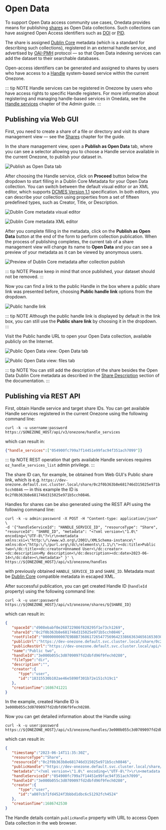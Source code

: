 # Open Data

To support Open Data access community use cases, Onedata provides means for publishing [shares](./shares.md) as Open Data collections. Such collections can have assigned Open Access identifiers such as [DOI](http://www.doi.org/) or [PID](http://www.pidconsortium.eu/). 

The share is assigned [Dublin Core](https://en.wikipedia.org/wiki/Dublin_Core) metadata (which is a standard for describing such collections), registered in an external handle service, and advertised by [OAI-PMH](https://www.openarchives.org/pmh/) protocol — so that Open Data indexing services can add the dataset to their searchable databases.

Open-access identifiers can be generated and assigned to shares by users who have access to a [Handle](http://handle.net/) system-based service within the current Onezone.

::: tip NOTE
Handle services can be registered in Onezone by users who have access rights to specific Handle registers. For more information about registering and managing handle-based services in Onedata, see the [Handle services](../admin-guide/onezone/configuration/handle-services.md) chapter of the Admin guide.
:::

## Publishing via Web GUI

First, you need to create a share of a file or directory and visit its share management view — see the [Shares](./shares.md) chapter for the guide.

In the share management view, open a **Publish as Open Data** tab, where you can see a selector allowing you to choose a Handle service available in the current Onezone, to publish your dataset in.

![Publish as Open Data tab](../../images/user-guide/open-data/gui-publish-tab.png#screenshot)

After choosing the Handle service, click on **Proceed** button below the dropdown to start filling in a Dublin Core Metadata for your Open Data collection. You can switch between the default visual editor or an XML editor, which supports [DCMES Version 1.1](https://www.dublincore.org/specifications/dublin-core/dces/) specification. In both editors, you can describe your collection using properties from a set of fifteen predefined types, such as Creator, Title, or Description.

![Dublin Core metadata visual editor](../../images/user-guide/open-data/gui-publish-dublin-core-visual.png#screenshot)

![Dublin Core metadata XML editor](../../images/user-guide/open-data/gui-publish-dublin-core-xml.png#screenshot)

After you complete filling in the metadata, click on the **Publish as Open Data** button at the end of the form to perform collection publication. When the process of publishing completes, the current tab of a share management view will change its name to **Open Data** and you can see a preview of your metadata as it can be viewed by anonymous users.

![Preview of Dublin Core metadata after collection publish](../../images/user-guide/open-data/gui-publish-open-data-preview.png#screenshot)

::: tip NOTE
Please keep in mind that once published, your dataset should not be removed.
:::

Now you can find a link to the public Handle in the box where a public share link was presented before, choosing **Public handle link** options from the dropdown.

![Public handle link](../../images/user-guide/open-data/gui-publish-public-handle-link.png#screenshot)

::: tip NOTE
Although the public handle link is displayed by default in the link box, you can still use the **Public share link** by choosing it in the dropdown.
:::

Visit the Public handle URL to open your Open Data collection, available publicly on the Internet.

![Public Open Data view: Open Data tab](../../images/user-guide/open-data/gui-public-open-data.png#screenshot)

![Public Open Data view: files tab](../../images/user-guide/open-data/gui-public-files.png#screenshot)

::: tip NOTE
You can still add the description of the share besides the Open Data Dublin Core metadata as described in the [Share Description](./shares.md#share-description) section of the documentation.
:::


## Publishing via REST API

First, obtain Handle service and target share IDs. You can get available Handle services registered in the current Onezone using the following command line:

```shell
curl -k -u username:password https://$ONEZONE_HOST/api/v3/onezone/handle_services
```

which can result in:

```json
{"handle_services":["054900fc799a7f14451e99fac94f351ach7099"]}
```

::: tip NOTE
REST operation that gets available Handle services requires `oz_handle_services_list` admin privilege.
:::

The share ID can, for example, be obtained from Web GUI's Public share link, which is e.g. `https://dev-onezone.default.svc.cluster.local/share/0c2f0b363b8e681746d315025e971b5cch0846` — in this example the ID is `0c2f0b363b8e681746d315025e971b5cch0846`.

Handles for shares can be also generated using the REST API using the following command line:

```shell
curl -k -u admin:password -X POST -H "Content-type: application/json" \
-d '{"handleServiceId": "HANDLE_SERVICE_ID", "resourceType": "Share", "resourceId": "SHARE_ID", "metadata": "<?xml version=\"1.0\" encoding=\"UTF-8\"?>\r\n<metadata xmlns:xsi=\"http:\/\/www.w3.org\/2001\/XMLSchema-instance\" xmlns:dc=\"http:\/\/purl.org\/dc\/elements\/1.1\/\"><dc:title>Public two<\/dc:title><dc:creator>Unnamed User<\/dc:creator> <dc:description>My description<\/dc:description><dc:date>2023-06-14<\/dc:date><\/metadata>" }' \
https://${ONEZONE_HOST}/api/v3/onezone/handles

```

with previously obtained `HANDLE_SERVICE_ID` and `SHARE_ID`. Metadata must be [Dublin Core](https://www.dublincore.org/specifications/dublin-core/dces/) compatible metadata in escaped XML.

After successful publication, you can get created Handle ID (`handleId` property) using the following command line:

```shell
curl -k -u user:password https://${ONEZONE_HOST}/api/v3/onezone/shares/${SHARE_ID}
```

which can result in:

```json
{
   "spaceId":"d908ebabf0e268722986f828295f1e73ch1269",
   "shareId":"0c2f0b363b8e681746d315025e971b5cch0846",
   "rootFileId":"00000000007E9B8B736861726547756964233866363465616530303433353763333461663661363538393264336630353961636834616236236439303865626162663065323638373232393836663832383239356631653733636831323639233063326630623336336238653638313734366433313530323565393731623563636830383436",
   "publicUrl":"https://dev-onezone.default.svc.cluster.local/share/0c2f0b363b8e681746d315025e971b5cch0846",
   "publicRestUrl":"https://dev-onezone.default.svc.cluster.local/api/v3/onezone/shares/0c2f0b363b8e681746d315025e971b5cch0846/public",
   "name":"Public two",
   "handleId":"3e000b055c3d0709097fd2dbfd96f9fech0280",
   "fileType":"dir",
   "description":"",
   "creator":{
      "type":"user",
      "id":"18315530b102ae46e5890f301b72e151ch19c1"
   },
   "creationTime":1686741221
}
```

In the example, created Handle ID is `3e000b055c3d0709097fd2dbfd96f9fech0280`.

Now you can get detailed information about the Handle using:

```shell
curl -k -u user:password https://${ONEZONE_HOST}/api/v3/onezone/handles/3e000b055c3d0709097fd2dbfd96f9fech0280
```

which can result in:

```json
{
   "timestamp":"2023-06-14T11:35:30Z",
   "resourceType":"Share",
   "resourceId":"0c2f0b363b8e681746d315025e971b5cch0846",
   "publicHandle":"https://dev-onezone.default.svc.cluster.local/share/0c2f0b363b8e681746d315025e971b5cch0846",
   "metadata":"<?xml version=\"1.0\" encoding=\"UTF-8\"?>\r\n<metadata xmlns:xsi=\"http://www.w3.org/2001/XMLSchema-instance\" xmlns:dc=\"http://purl.org/dc/elements/1.1/\"><dc:title>Public two</dc:title><dc:creator>Unnamed User</dc:creator> <dc:description>My description</dc:description><dc:date>2023-06-14</dc:date></metadata>",
   "handleServiceId":"054900fc799a7f14451e99fac94f351ach7099",
   "handleId":"3e000b055c3d0709097fd2dbfd96f9fech0280",
   "creator":{
      "type":"user",
      "id":"a807cb71fd4524f3bbbd1dbc6c51292fch4524"
   },
   "creationTime":1686742530
}
```

The Handle details contain `publicHandle` property with URL to access Open Data collection in the web browser.